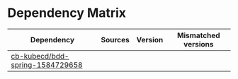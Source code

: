 # Dependency Matrix

Dependency | Sources | Version | Mismatched versions
---------- | ------- | ------- | -------------------
[cb-kubecd/bdd-spring-1584729658](https://github.com/cb-kubecd/bdd-spring-1584729658.git) |  | []() | 
